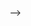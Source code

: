 <!-- folder structure
-Model->  class
-repository (db) -> abstract class (inMemory - mongodb)
-controller -> js logic for the routes (usually one liner + validation)
-routes -> req res related logic (invoke controller)
* (dry) for the route name & middleware
-middleware (isAuthenticated) should apply to all routes except /auth
-utils -> verifyToken()
-mongoose schema (inside /repository/mongodb)
? how to pass the data from middleware to functions
<!-- abstract crud users -->

-->

<!--
database related validation should be handeled in the repo instead of controller
error handling func should take a cb and resolve or reject instead of try catch blocks
middleware should be named isAuthenticated
change baseError in auth

 -->

 <!-- 
 rename the folder 
  -->
